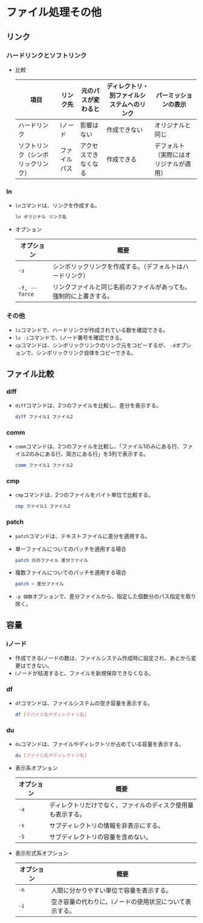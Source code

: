 # ファイル処理その他

## リンク

### ハードリンクとソフトリンク

- 比較

  |項目|リンク先|元のパスが変わると|ディレクトリ・別ファイルシステムへのリンク|パーミッションの表示|
  |---|---|---|---|---|
  |ハードリンク|iノード|影響はない|作成できない|オリジナルと同じ|
  |ソフトリンク（シンボリックリンク）|ファイルパス|アクセスできなくなる|作成できる|デフォルト（実際にはオリジナルが適用）|

### ln

- `ln`コマンドは、リンクを作成する。

  ```bash
  ln オリジナル リンク名
  ```

- オプション

  | オプション    | 概要                                                         |
  | ------------- | ------------------------------------------------------------ |
  | `-s`          | シンボリックリンクを作成する。（デフォルトはハードリンク）   |
  | `-f, --force` | リンクファイルと同じ名前のファイルがあっても、強制的に上書きする。 |

### その他

- `ls`コマンドで、ハードリンクが作成されている数を確認できる。
- `ls -i`コマンドで、iノード番号を確認できる。
- `cp`コマンドは、シンボリックリンクのリンク元をコピーするが、
  `-d`オプションで、シンボリックリンク自体をコピーできる。

## ファイル比較

### diff

- `diff`コマンドは、2つのファイルを比較し、差分を表示する。

  ```bash
  diff ファイル1 ファイル2
  ```

### comm

- `comm`コマンドは、2つのファイルを比較し、「ファイル1のみにある行、ファイル2のみにある行、両方にある行」を3列で表示する。

  ```bash
  comm ファイル1 ファイル2
  ```

### cmp

- `cmp`コマンドは、2つのファイルをバイト単位で比較する。

  ```bash
  cmp ファイル1 ファイル2
  ```

### patch

- `patch`コマンドは、テキストファイルに差分を適用する。

- 単一ファイルについてのパッチを適用する場合

  ```bash
  patch 元のファイル 差分ファイル
  ```

- 複数ファイルについてのパッチを適用する場合

  ```bash
  patch < 差分ファイル
  ```

- `-p 個数`オプションで、差分ファイルから、指定した個数分のパス指定を取り除く。

## 容量

### iノード

- 作成できるiノードの数は、ファイルシステム作成時に設定され、あとから変更はできない。
- iノードが枯渇すると、ファイルを新規保存できなくなる。

### df

- `df`コマンドは、ファイルシステムの空き容量を表示する。

  ```bash
  df [デバイス名やディレクトリ名]
  ```

### du

- `du`コマンドは、ファイルやディレクトリが占めている容量を表示する。

  ```bash
  du [ファイル名やディレクトリ名]
  ```

- 表示系オプション
  
  | オプション | 概要                                                         |
  | ---------- | ------------------------------------------------------------ |
  | `-a`       | ディレクトリだけでなく、ファイルのディスク使用量も表示する。 |
  | `-s`       | サブディレクトリの情報を非表示にする。                       |
  | `-S`       | サブディレクトリの容量を含めない。                           |
  
- 表示形式系オプション
  
  | オプション | 概要                                                    |
  | ---------- | ------------------------------------------------------- |
  | `-h`       | 人間に分かりやすい単位で容量を表示する。                |
  | `-i`       | 空き容量の代わりに、iノードの使用状況について表示する。 |

